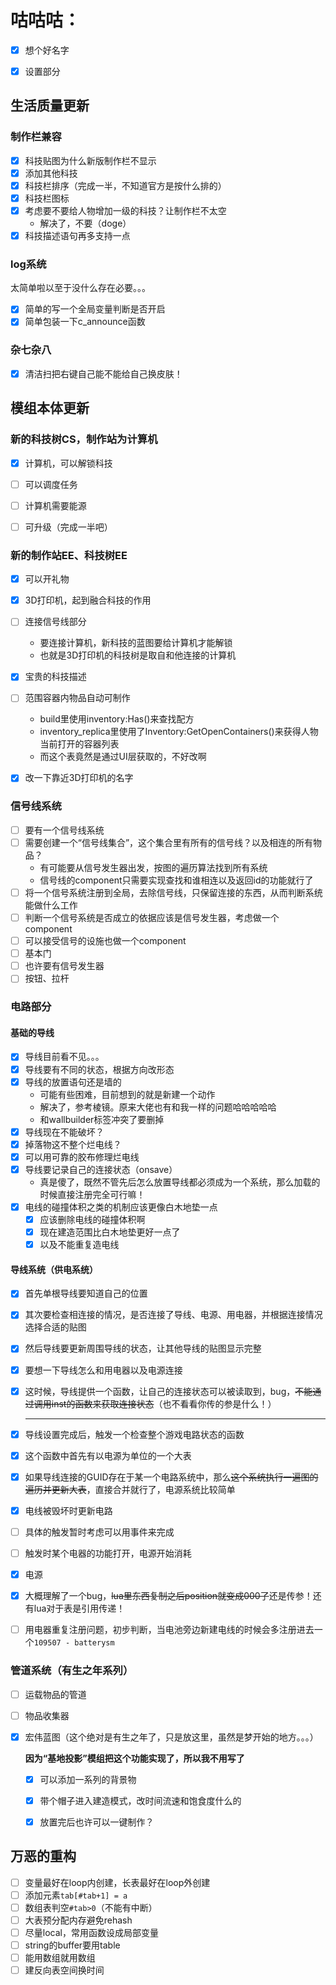 # 咕咕咕：

- [x] 想个好名字

- [x] 设置部分

## 生活质量更新

### 制作栏兼容

- [x] 科技贴图为什么新版制作栏不显示
- [x] 添加其他科技
- [x] 科技栏排序（完成一半，不知道官方是按什么排的）
- [x] 科技栏图标
- [x] 考虑要不要给人物增加一级的科技？让制作栏不太空
  - 解决了，不要（doge）
- [x] 科技描述语句再多支持一点

### log系统

太简单啦以至于没什么存在必要。。。

  - [x] 简单的写一个全局变量判断是否开启
  - [x] 简单包装一下c_announce函数

### 杂七杂八

- [x] 清洁扫把右键自己能不能给自己换皮肤！

## 模组本体更新

### 新的科技树CS，制作站为计算机

  - [x] 计算机，可以解锁科技

  - [ ] 可以调度任务

  - [ ] 计算机需要能源

  - [ ] 可升级（完成一半吧）

### 新的制作站EE、科技树EE

  - [x] 可以开礼物
  - [x] 3D打印机，起到融合科技的作用
  - [ ] 连接信号线部分

    - 要连接计算机，新科技的蓝图要给计算机才能解锁
    - 也就是3D打印机的科技树是取自和他连接的计算机
  - [x] 宝贵的科技描述
  - [ ] 范围容器内物品自动可制作
    - build里使用inventory:Has()来查找配方
    - inventory_replica里使用了Inventory:GetOpenContainers()来获得人物当前打开的容器列表
    - 而这个表竟然是通过UI层获取的，不好改啊
  - [x] 改一下靠近3D打印机的名字

### 信号线系统

- [ ] 要有一个信号线系统
- [ ] 需要创建一个“信号线集合”，这个集合里有所有的信号线？以及相连的所有物品？
  - 有可能要从信号发生器出发，按图的遍历算法找到所有系统
  - 信号线的component只需要实现查找和谁相连以及返回id的功能就行了
- [ ] 将一个信号系统注册到全局，去除信号线，只保留连接的东西，从而判断系统能做什么工作
- [ ] 判断一个信号系统是否成立的依据应该是信号发生器，考虑做一个component
- [ ] 可以接受信号的设施也做一个component
- [ ] 基本门
- [ ] 也许要有信号发生器
- [ ] 按钮、拉杆

### 电路部分

#### 基础的导线

- [x] 导线目前看不见。。。
- [x] 导线要有不同的状态，根据方向改形态
- [x] 导线的放置语句还是墙的
  - 可能有些困难，目前想到的就是新建一个动作
  - 解决了，参考棱镜。原来大佬也有和我一样的问题哈哈哈哈哈
  -  和wallbuilder标签冲突了要删掉
- [x] 导线现在不能破坏？
- [x] 掉落物这不整个烂电线？
- [x] 可以用可靠的胶布修理烂电线
- [x] 导线要记录自己的连接状态（onsave）
  - 真是傻了，既然不管先后怎么放置导线都必须成为一个系统，那么加载的时候直接注册完全可行嘛！
- [x] 电线的碰撞体积之类的机制应该更像白木地垫一点
  - [x] 应该删除电线的碰撞体积啊
  - [x] 现在建造范围比白木地垫更好一点了
  - [x] 以及不能重复造电线

#### 导线系统（供电系统）

- [x] 首先单根导线要知道自己的位置

- [x] 其次要检查相连接的情况，是否连接了导线、电源、用电器，并根据连接情况选择合适的贴图

- [x] 然后导线要更新周围导线的状态，让其他导线的贴图显示完整

- [x] 要想一下导线怎么和用电器以及电源连接

- [x] 这时候，导线提供一个函数，让自己的连接状态可以被读取到，bug，~~不能通过调用inst的函数来获取连接状态~~（也不看看你传的参是什么！）

  ---

- [x] 导线设置完成后，触发一个检查整个游戏电路状态的函数

- [x] 这个函数中首先有以电源为单位的一个大表

- [x] 如果导线连接的GUID存在于某一个电路系统中，那么~~这个系统执行一遍图的遍历并更新大表~~，直接合并就行了，电源系统比较简单

- [x] 电线被毁坏时更新电路

- [ ] 具体的触发暂时考虑可以用事件来完成

- [ ] 触发时某个电器的功能打开，电源开始消耗

- [x] 电源

- [x] 大概理解了一个bug，~~lua里东西复制之后position就变成000了~~还是传参！还有lua对于表是引用传递！

- [ ] 用电器重复注册问题，初步判断，当电池旁边新建电线的时候会多注册进去一个`109507 - batterysm`

### 管道系统（有生之年系列）

- [ ] 运载物品的管道

- [ ] 物品收集器

- [x] 宏伟蓝图（这个绝对是有生之年了，只是放这里，虽然是梦开始的地方。。。）

  **因为“基地投影”模组把这个功能实现了，所以我不用写了**

  - [x] 可以添加一系列的背景物

  - [x] 带个帽子进入建造模式，改时间流速和饱食度什么的

  - [x] 放置完后也许可以一键制作？

## 万恶的重构

- [ ] 变量最好在loop内创建，长表最好在loop外创建
- [ ] 添加元素`tab[#tab+1] = a`
- [ ] 数组表判空`#tab>0`（不能有中断）
- [ ] 大表预分配内存避免rehash
- [ ] 尽量local，常用函数设成局部变量
- [ ] string的buffer要用table
- [ ] 能用数组就用数组
- [ ] 建反向表空间换时间
